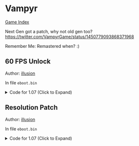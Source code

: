 # Vampyr

[Game Index](README.md#games)

Next Gen got a patch, why not old gen too? https://twitter.com/VampyrGame/status/1450779093868371968

Remember Me: Remastered when? :)

## 60 FPS Unlock

Author: [illusion](https://twitter.com/illusion0002)

In file `eboot.bin`

<details>
<summary>Code for 1.07 (Click to Expand)</summary>

```
0x32C3726 EB 69
```

</details>

## Resolution Patch

Author: [illusion](https://twitter.com/illusion0002)

In file `eboot.bin`

<details>
<summary>Code for 1.07 (Click to Expand)</summary>

```
0x3129259 48 E8 C6 1D 1B 00 90 90
0x32DB020 E9 89 50 05 00 C7 00 00 00 86 42 C5 F0 57 C9 C5 FA 10 00 C3
# 67.0f of 1920x1080 for base.
```

</details>
